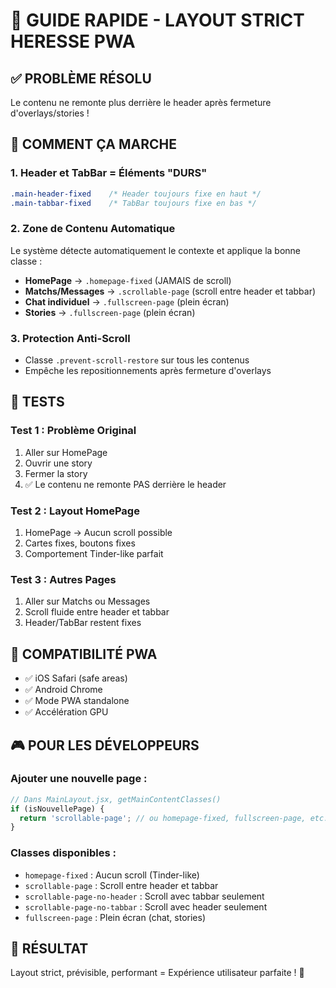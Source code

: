 # 🚀 GUIDE RAPIDE - LAYOUT STRICT HERESSE PWA

## ✅ PROBLÈME RÉSOLU
Le contenu ne remonte plus derrière le header après fermeture d'overlays/stories !

## 🎯 COMMENT ÇA MARCHE

### **1. Header et TabBar = Éléments "DURS"**
```css
.main-header-fixed    /* Header toujours fixe en haut */
.main-tabbar-fixed    /* TabBar toujours fixe en bas */
```

### **2. Zone de Contenu Automatique**
Le système détecte automatiquement le contexte et applique la bonne classe :

- **HomePage** → `.homepage-fixed` (JAMAIS de scroll)
- **Matchs/Messages** → `.scrollable-page` (scroll entre header et tabbar)
- **Chat individuel** → `.fullscreen-page` (plein écran)
- **Stories** → `.fullscreen-page` (plein écran)

### **3. Protection Anti-Scroll**
- Classe `.prevent-scroll-restore` sur tous les contenus
- Empêche les repositionnements après fermeture d'overlays

## 🔧 TESTS

### **Test 1 : Problème Original**
1. Aller sur HomePage
2. Ouvrir une story
3. Fermer la story
4. ✅ Le contenu ne remonte PAS derrière le header

### **Test 2 : Layout HomePage**
1. HomePage → Aucun scroll possible
2. Cartes fixes, boutons fixes
3. Comportement Tinder-like parfait

### **Test 3 : Autres Pages**
1. Aller sur Matchs ou Messages
2. Scroll fluide entre header et tabbar
3. Header/TabBar restent fixes

## 📱 COMPATIBILITÉ PWA
- ✅ iOS Safari (safe areas)
- ✅ Android Chrome  
- ✅ Mode PWA standalone
- ✅ Accélération GPU

## 🎮 POUR LES DÉVELOPPEURS

### **Ajouter une nouvelle page :**
```jsx
// Dans MainLayout.jsx, getMainContentClasses()
if (isNouvellePage) {
  return 'scrollable-page'; // ou homepage-fixed, fullscreen-page, etc.
}
```

### **Classes disponibles :**
- `homepage-fixed` : Aucun scroll (Tinder-like)
- `scrollable-page` : Scroll entre header et tabbar
- `scrollable-page-no-header` : Scroll avec tabbar seulement
- `scrollable-page-no-tabbar` : Scroll avec header seulement  
- `fullscreen-page` : Plein écran (chat, stories)

## 🎯 RÉSULTAT
Layout strict, prévisible, performant = Expérience utilisateur parfaite ! 🚀
